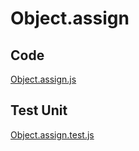 # Object.assign

## Code

[Object.assign.js](./index.js)

## Test Unit

[Object.assign.test.js](./index.test.js)
